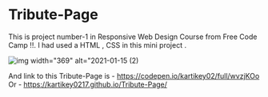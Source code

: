 # Tribute-Page
This is project number-1 in Responsive Web Design Course from Free Code Camp !!. I had used a HTML , CSS in this mini project .

![img width="369" alt="2021-01-15 (2)](https://user-images.githubusercontent.com/66429038/104767032-864d0100-5791-11eb-91fd-9b387d97161e.png)

And link to this Tribute-Page is - https://codepen.io/kartikey02/full/wvzjKOo 
Or - https://kartikey0217.github.io/Tribute-Page/
